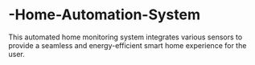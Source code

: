 # -Home-Automation-System
This automated home monitoring system integrates various sensors to provide a seamless and energy-efficient smart home experience for the user.
